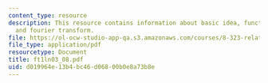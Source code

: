 ```yaml
---
content_type: resource
description: This resource contains information about basic idea, functions as distributions
  and fourier transform.
file: https://ol-ocw-studio-app-qa.s3.amazonaws.com/courses/8-323-relativistic-quantum-field-theory-i-spring-2008/d019964e13b4bc46d06800b0e8a73b8e_ft1ln03_08.pdf
file_type: application/pdf
resourcetype: Document
title: ft1ln03_08.pdf
uid: d019964e-13b4-bc46-d068-00b0e8a73b8e
---
```

